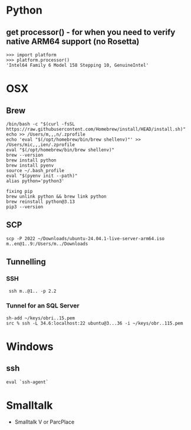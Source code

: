 # Python
## get processor() - for when you need to verify native ARM64 support (no Rosetta)
```
>>> import platform
>>> platform.processor()
'Intel64 Family 6 Model 158 Stepping 10, GenuineIntel'

```
# OSX
## Brew
```
/bin/bash -c "$(curl -fsSL https://raw.githubusercontent.com/Homebrew/install/HEAD/install.sh)"
echo >> /Users/m,,,n/.zprofile
echo 'eval "$(/opt/homebrew/bin/brew shellenv)"' >> /Users/mic,,,ien/.zprofile
eval "$(/opt/homebrew/bin/brew shellenv)"
brew --version
brew install python
brew install pyenv
source ~/.bash_profile
eval "$(pyenv init --path)"
alias python='python3'

fixing pip
brew unlink python && brew link python
brew reinstall python@3.13
pip3 --version
```
## SCP
```
scp -P 2022 ~/Downloads/ubuntu-24.04.1-live-server-arm64.iso m..en@1..9:/Users/m../Downloads
```
## Tunnelling
### SSH
```
 ssh m..@1.. -p 2.2 
```
### Tunnel for an SQL Server
```
sh-add ~/keys/obri..15.pem 
src % ssh -L 34.6:localhost:22 ubuntu@3...36 -i ~/keys/obr..115.pem
```

# Windows
## ssh
```
eval `ssh-agent`
```

# Smalltalk
- Smalltalk V or ParcPlace
